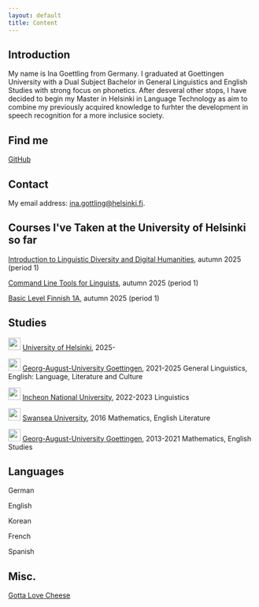 ```yaml
---
layout: default
title: Content
---
```



## Introduction

My name is Ina Goettling from Germany. I graduated at Goettingen University with a Dual Subject Bachelor in General Linguistics and English Studies with strong focus on phonetics. After desveral other stops, I have decided to begin my Master in Helsinki in Language Technology as aim to combine my previously acquired knowledge to furhter the development in speech recognition for a more inclusice society.
## Find me
[GitHub](https://github.com/go-ina)


## Contact

My email address: ina.gottling@helsinki.fi. 


## Courses I've Taken at the University of Helsinki so far

[Introduction to Linguistic Diversity and Digital Humanities](https://studies.helsinki.fi/courses/course-unit/otm-0cbf2f3d-6cbe-4689-8903-e68ddae3bffe/LDA-301), autumn 2025 (period 1)

[Command Line Tools for Linguists](https://studies.helsinki.fi/courses/course-unit/otm-92ee484e-456b-409f-a397-d9d2b6e40a2f/KIK-LG221), autumn 2025 (period 1)

[Basic Level Finnish 1A](https://studies.helsinki.fi/courses/course-unit/otm-176bad08-f6e1-4dc9-a5d5-ac4e264a4519/SUO-111), autumn 2025 (period 1)


## Studies

<img src="{{ '/assets/images/helsinki.png' | relative_url }}" width=25> [University of Helsinki](https://www.helsinki.fi/en), 2025-

<img src="{{ '/assets/images/goettingen.png' | relative_url }}" width=25> [Georg-August-University Goettingen](https://www.uni-goettingen.de/en/1.html), 2021-2025 General Linguistics, English: Language, Literature and Culture

<img src="{{ '/assets/images/incheon.png' | relative_url }}" width=25> [Incheon National University](https://www.inu.ac.kr/inuengl/8509/subview.do), 2022-2023 Linguistics

<img src="{{ '/assets/images/swansea.png' | relative_url }}" width=25> [Swansea University](https://www.swansea.ac.uk/), 2016 Mathematics, English Literature

<img src="{{ '/assets/images/goettingen.png' | relative_url }}" width=25> [Georg-August-University Goettingen](https://www.uni-goettingen.de/en/1.html), 2013-2021 Mathematics, English Studies


## Languages

German

English

Korean

French

Spanish

## Misc. 

[Gotta Love Cheese](https://en.wikipedia.org/wiki/Cheese) 
